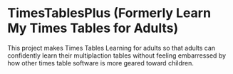 TimesTablesPlus (Formerly Learn My Times Tables for Adults)
===========================
This project makes Times Tables Learning for adults so that adults can confidently learn their multiplaction tables without feeling embarressed by how other times table software is more geared toward children.

